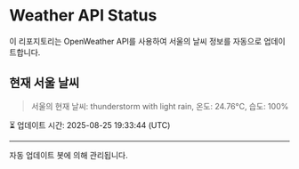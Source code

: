 
# Weather API Status

이 리포지토리는 OpenWeather API를 사용하여 서울의 날씨 정보를 자동으로 업데이트합니다.

## 현재 서울 날씨
> 서울의 현재 날씨: thunderstorm with light rain, 온도: 24.76°C, 습도: 100%

⏳ 업데이트 시간: 2025-08-25 19:33:44 (UTC)

---
자동 업데이트 봇에 의해 관리됩니다.
